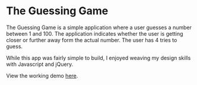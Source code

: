 # The Guessing Game

The Guessing Game is a simple application where a user guesses a number between 1 and 100. The application indicates whether the user is getting closer or further away form the actual number. The user has 4 tries to guess. 

While this app was fairly simple to build, I enjoyed weaving my design skills with Javascript and jQuery.

View the working demo [here](https://jenktam.github.io/Guessing-Game/).
